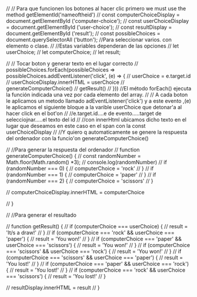 

// // Para que funcionen los botones al hacer clic primero we must use the method getElementId('nameoftheid')
// const computerChoiceDisplay = document.getElementById ('computer-choice');
// const userChoiceDisplay = document.getElementById ('user-choice');
// const resultDisplay = document.getElementById ('result');
// const possibleChoices = document.querySelectorAll ('button'); //Para seleccionar varios. con elemento o clase.
// //Estas variables dependeran de las opciones
// let userChoice;
// let computerChoice;
// let result;

// // Tocar boton y generar texto en el lugar correcto
// possibleChoices.forEach(possibleChoices => possibleChoices.addEventListener('click', (e) => {
//     userChoice = e.target.id
//     userChoiceDisplay.innerHTML = userChoice
//     generateComputerChoice()
//     getResult()
// })) //El método forEach() ejecuta la función indicada una vez por cada elemento del array. 
// // A cada boton le aplicamos un metodo llamado adEventListener('click') y a este evento ,(e) le aplicamos el siguiente bloque a la varible userChoice que detonar'a al hacer click en el bot'on
// //e.target.id....e de evento.....target de selecciojnar.....el texto del id
// //con innerHtml ubicamos dicho texto en el lugar que deseamos en este caso en el span con la const userChoiceDisplay
// //Y quiero q automaticamente se genere la respuesta del ordenador con la funcio'on generateComputerChoice()

// //Para generar la respuesta del ordenador
// function generateComputerChoice() {
//     const randomNumber = Math.floor(Math.random() *3);
//     console.log(randomNumber)
//     if (randomNumber === 0) {
//         computerChoice = 'rock'
//     } 
//     if (randomNumber === 1) {
//         computerChoice = 'paper'
//     } 
//     if (randomNumber === 2) {
//         computerChoice = 'scissors'
//     } 
    
//     computerChoiceDisplay.innerHTML = computerChoice


// }

// //Para generar el resultado

// function getResult() {
//     if (computerChoice === userChoice) {
//         result = 'It/s a draw!'
//     }
//     if (computerChoice === 'rock' && userChoice === 'paper') {
//         result = 'You won!'
//     }
//     if (computerChoice === 'paper' && userChoice === 'scissors') {
//         result = 'You won!'
//     }
//     if (computerChoice === 'scissors' && userChoice === 'rock') {
//         result = 'You won!'
//     }
//     if (computerChoice === 'scissors' && userChoice === 'paper') {
//         result = 'You lost!' 
//     }
//     if (computerChoice === 'paper' && userChoice === 'rock') {
//         result = 'You lost!' 
//     }
//     if (computerChoice === 'rock' && userChoice === 'scissors') {
//         result = 'You lost!' 
//     }

//     resultDisplay.innerHTML = result
// }

